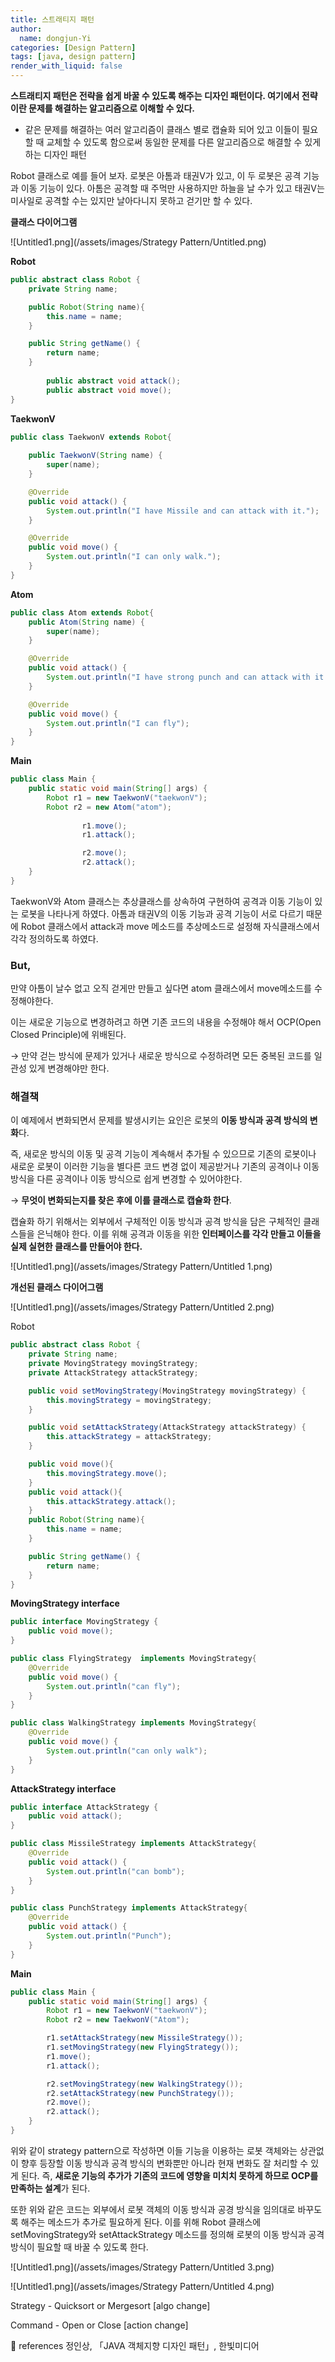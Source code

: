 ```yaml
---
title: 스트래티지 패턴
author:
  name: dongjun-Yi
categories: [Design Pattern]
tags: [java, design pattern]
render_with_liquid: false
---
```

**스트래티지 패턴은 전략을 쉽게 바꿀 수 있도록 해주는 디자인 패턴이다.  여기에서 전략이란 문제를 해결하는 알고리즘으로 이해할 수 있다.**
- 같은 문제를 해결하는 여러 알고리즘이 클래스 별로 캡슐화 되어 있고 이들이 필요할 때 교체할 수 있도록 함으로써 동일한 문제를 다른 알고리즘으로 해결할 수 있게 하는 디자인 패턴

Robot 클래스로 예를 들어 보자. 로봇은 아톰과 태권V가 있고, 이 두 로봇은 공격 기능과 이동 기능이 있다. 아톰은 공격할 때 주먹만 사용하지만 하늘을 날 수가 있고 태권V는 미사일로 공격할 수는 있지만 날아다니지 못하고 걷기만 할 수 있다.

**클래스 다이어그램**

![Untitled1.png](/assets/images/Strategy Pattern/Untitled.png)

**Robot**

```java
public abstract class Robot {
    private String name;

    public Robot(String name){
        this.name = name;
    }

    public String getName() {
        return name;
    }
		
		public abstract void attack();
		public abstract void move();
}
```

**TaekwonV**

```java
public class TaekwonV extends Robot{
 
    public TaekwonV(String name) {
        super(name);
    }

    @Override
    public void attack() {
        System.out.println("I have Missile and can attack with it.");
    }

    @Override
    public void move() {
        System.out.println("I can only walk.");
    }
}
```

**Atom**

```java
public class Atom extends Robot{
    public Atom(String name) {
        super(name);
    }

    @Override
    public void attack() {
        System.out.println("I have strong punch and can attack with it.");
    }

    @Override
    public void move() {
        System.out.println("I can fly");
    }
}
```

**Main**

```java
public class Main {
    public static void main(String[] args) {
        Robot r1 = new TaekwonV("taekwonV");
        Robot r2 = new Atom("atom");
				
				r1.move();
				r1.attack();

				r2.move();
				r2.attack();
    }
}
```

TaekwonV와 Atom 클래스는 추상클래스를 상속하여 구현하여 공격과 이동 기능이 있는 로봇을 나타나게 하였다. 아톰과 태권V의 이동 기능과 공격 기능이 서로 다르기 때문에 Robot 클래스에서 attack과 move 메소드를 추상메소드로 설정해 자식클래스에서 각각 정의하도록 하였다.

### But,

만약 아톰이 날수 없고 오직 걷게만 만들고 싶다면 atom 클래스에서 move메소드를 수정해야한다.

이는 새로운 기능으로 변경하려고 하면 기존 코드의 내용을 수정해야 해서  OCP(Open Closed Principle)에 위배된다.

→ 만약 걷는 방식에 문제가 있거나 새로운 방식으로 수정하려면 모든 중복된 코드를 일관성 있게 변경해야만 한다.

### 해결책

이 예제에서 변화되면서 문제를 발생시키는 요인은 로봇의 **이동 방식과 공격 방식의 변화**다. 

즉, 새로운 방식의 이동 및 공격 기능이 계속해서 추가될  수 있으므로 기존의 로봇이나 새로운 로봇이 이러한 기능을 별다른 코드 변경 없이 제공받거나 기존의 공격이나 이동 방식을 다른 공격이나 이동 방식으로 쉽게 변경할 수 있어야한다.

→ **무엇이 변화되는지를 찾은 후에 이를 클래스로 캡슐화 한다**.

캡슐화 하기 위해서는 외부에서 구체적인 이동 방식과 공격 방식을 담은 구체적인 클래스들을 은닉해야 한다. 이를 위해 공격과 이동을 위한 **인터페이스를 각각 만들고 이들을 실제 실현한 클래스를 만들어야 한다.**

![Untitled1.png](/assets/images/Strategy Pattern/Untitled 1.png)

**개선된 클래스 다이어그램**

![Untitled1.png](/assets/images/Strategy Pattern/Untitled 2.png)

Robot

```java
public abstract class Robot {
    private String name;
    private MovingStrategy movingStrategy;
    private AttackStrategy attackStrategy;

    public void setMovingStrategy(MovingStrategy movingStrategy) {
        this.movingStrategy = movingStrategy;
    }

    public void setAttackStrategy(AttackStrategy attackStrategy) {
        this.attackStrategy = attackStrategy;
    }

    public void move(){
        this.movingStrategy.move();
    }
    public void attack(){
        this.attackStrategy.attack();
    }
    public Robot(String name){
        this.name = name;
    }

    public String getName() {
        return name;
    }
}
```

**MovingStrategy interface**

```java
public interface MovingStrategy {
    public void move();
}
```

```java
public class FlyingStrategy  implements MovingStrategy{
    @Override
    public void move() {
        System.out.println("can fly");
    }
}
```

```java
public class WalkingStrategy implements MovingStrategy{
    @Override
    public void move() {
        System.out.println("can only walk");
    }
}
```

**AttackStrategy interface**

```java
public interface AttackStrategy {
    public void attack();
}
```

```java
public class MissileStrategy implements AttackStrategy{
    @Override
    public void attack() {
        System.out.println("can bomb");
    }
}
```

```java
public class PunchStrategy implements AttackStrategy{
    @Override
    public void attack() {
        System.out.println("Punch");
    }
}
```

**Main**

```java
public class Main {
    public static void main(String[] args) {
        Robot r1 = new TaekwonV("taekwonV");
        Robot r2 = new TaekwonV("Atom");

        r1.setAttackStrategy(new MissileStrategy());
        r1.setMovingStrategy(new FlyingStrategy());
        r1.move();
        r1.attack();

        r2.setMovingStrategy(new WalkingStrategy());
        r2.setAttackStrategy(new PunchStrategy());
        r2.move();
        r2.attack();
    }
}
```

위와 같이 strategy pattern으로 작성하면 이들 기능을 이용하는 로봇 객체와는 상관없이 향후 등장할 이동 방식과 공격 방식의 변화뿐만 아니라 현재 변화도 잘 처리할 수 있게 된다. 즉, **새로운 기능의 추가가 기존의 코드에 영향을 미치치 못하게 하므로 OCP를 만족하는 설계**가 된다.

또한 위와 같은 코드는 외부에서 로봇 객체의 이동 방식과 공경 방식을 임의대로 바꾸도록 해주는 메소드가 추가로 필요하게 된다. 이를 위해 Robot 클래스에 setMovingStrategy와 setAttackStrategy 메소드를 정의해 로봇의 이동 방식과 공격 방식이 필요할 때 바꿀 수 있도록 한다.

![Untitled1.png](/assets/images/Strategy Pattern/Untitled 3.png)

![Untitled1.png](/assets/images/Strategy Pattern/Untitled 4.png)

Strategy - Quicksort or Mergesort [algo change]

Command - Open or Close [action change]

<aside>
📖 references                                                                                                                                     정인상, 「JAVA 객체지향 디자인 패턴」, 한빛미디어

</aside>
